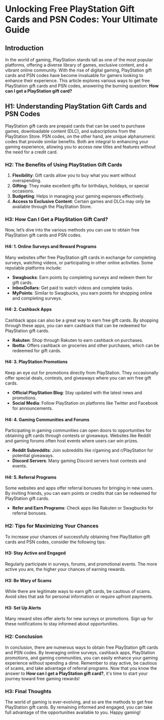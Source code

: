 # Unlocking Free PlayStation Gift Cards and PSN Codes: Your Ultimate Guide

## Introduction

In the world of gaming, PlayStation stands tall as one of the most popular platforms, offering a diverse library of games, exclusive content, and a vibrant online community. With the rise of digital gaming, PlayStation gift cards and PSN codes have become invaluable for gamers looking to enhance their experience. This article explores various ways to get free PlayStation gift cards and PSN codes, answering the burning question: **How can I get a PlayStation gift card?** 

## H1: Understanding PlayStation Gift Cards and PSN Codes

PlayStation gift cards are prepaid cards that can be used to purchase games, downloadable content (DLC), and subscriptions from the PlayStation Store. PSN codes, on the other hand, are unique alphanumeric codes that provide similar benefits. Both are integral to enhancing your gaming experience, allowing you to access new titles and features without the need for a credit card.

### H2: The Benefits of Using PlayStation Gift Cards

1. **Flexibility**: Gift cards allow you to buy what you want without overspending.
2. **Gifting**: They make excellent gifts for birthdays, holidays, or special occasions.
3. **Budgeting**: Helps in managing your gaming expenses effectively.
4. **Access to Exclusive Content**: Certain games and DLCs may only be available through the PlayStation Store.

### H3: How Can I Get a PlayStation Gift Card?

Now, let’s dive into the various methods you can use to obtain free PlayStation gift cards and PSN codes.

#### H4: 1. Online Surveys and Reward Programs

Many websites offer free PlayStation gift cards in exchange for completing surveys, watching videos, or participating in other online activities. Some reputable platforms include:

- **Swagbucks**: Earn points by completing surveys and redeem them for gift cards.
- **InboxDollars**: Get paid to watch videos and complete tasks.
- **MyPoints**: Similar to Swagbucks, you earn points for shopping online and completing surveys.

#### H4: 2. Cashback Apps

Cashback apps can also be a great way to earn free gift cards. By shopping through these apps, you can earn cashback that can be redeemed for PlayStation gift cards.

- **Rakuten**: Shop through Rakuten to earn cashback on purchases.
- **Ibotta**: Offers cashback on groceries and other purchases, which can be redeemed for gift cards.

#### H4: 3. PlayStation Promotions

Keep an eye out for promotions directly from PlayStation. They occasionally offer special deals, contests, and giveaways where you can win free gift cards.

- **Official PlayStation Blog**: Stay updated with the latest news and promotions.
- **Social Media**: Follow PlayStation on platforms like Twitter and Facebook for announcements.

#### H4: 4. Gaming Communities and Forums

Participating in gaming communities can open doors to opportunities for obtaining gift cards through contests or giveaways. Websites like Reddit and gaming forums often host events where users can win prizes.

- **Reddit Subreddits**: Join subreddits like r/gaming and r/PlayStation for potential giveaways.
- **Discord Servers**: Many gaming Discord servers host contests and events.

#### H4: 5. Referral Programs

Some websites and apps offer referral bonuses for bringing in new users. By inviting friends, you can earn points or credits that can be redeemed for PlayStation gift cards.

- **Refer and Earn Programs**: Check apps like Rakuten or Swagbucks for referral bonuses.

### H2: Tips for Maximizing Your Chances

To increase your chances of successfully obtaining free PlayStation gift cards and PSN codes, consider the following tips:

#### H3: Stay Active and Engaged

Regularly participate in surveys, forums, and promotional events. The more active you are, the higher your chances of earning rewards.

#### H3: Be Wary of Scams

While there are legitimate ways to earn gift cards, be cautious of scams. Avoid sites that ask for personal information or require upfront payments.

#### H3: Set Up Alerts

Many reward sites offer alerts for new surveys or promotions. Sign up for these notifications to stay informed about opportunities.

### H2: Conclusion

In conclusion, there are numerous ways to obtain free PlayStation gift cards and PSN codes. By leveraging online surveys, cashback apps, PlayStation promotions, and gaming communities, you can easily enhance your gaming experience without spending a dime. Remember to stay active, be cautious of scams, and take advantage of referral programs. Now that you know the answer to **How can I get a PlayStation gift card?**, it's time to start your journey toward free gaming rewards! 

### H3: Final Thoughts

The world of gaming is ever-evolving, and so are the methods to get free PlayStation gift cards. By remaining informed and engaged, you can take full advantage of the opportunities available to you. Happy gaming!

